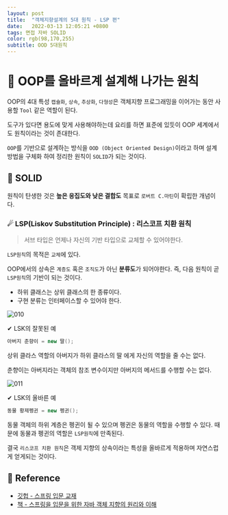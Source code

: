 ```yaml
---
layout: post 
title:  "객체지향설계의 5대 원칙 - LSP 편"
date:   2022-03-13 12:05:21 +0800 
tags: 면접 자바 SOLID
color: rgb(98,170,255)
subtitle: OOD 5대원칙
--- 
```


# 🚀 OOP를 올바르계 설계해 나가는 원칙
    
OOP의 4대 특성 `캡슐화`, `상속`, `추상화`, `다형성`은 객체지향 프로그래밍을 이어가는 동안 사용할 `Tool` 같은 역할이 된다.

도구가 있다면 용도에 맞게 사용해야하는데 요리를 하면 표준에 있듯이 OOP 세계에서도 원칙이라는 것이 존대한다.

`OOP`를 기반으로 설계하는 방식을 `OOD (Object Oriented Design)`이라고 하며 
설계 방법을 구체화 하여 정리한 원칙이 `SOLID`가 되는 것이다.

## 🌠  SOLID

원칙이 탄생한 것은 **높은 응집도와 낮은 결합도** 목표로 `로버트 C.마틴`이 확립한 개념이다.


### ☄ LSP(Liskov Substitution Principle) : 리스코프 치환 원칙

> 서브 타입은 언제나 자신의 기반 타입으로 교체할 수 있어야한다.
 
`LSP원칙`의 목적은 `교체`에 있다.

OOP에서의 상속은 `계층도` 혹은 `조직도`가 아닌 **분류도**가 되어야한다. 즉, 다음 원칙이 곧 `LSP원칙`의 기반이 되는 것이다.

- 하위 클래스는 상위 클래스의 한 종류이다.
- 구현 분류는 인터페이스할 수 있어야 한다.

![010](https://user-images.githubusercontent.com/65659478/158052839-97d8f198-d3d7-4397-a32a-20ab7975eb93.jpg)

✔ LSK의 잘못된 예
```java
아버지 춘향이 = new 딸();
```

상위 클라스 역할의 아버지가 하위 클라스의 딸 에게 자신의 역할을 줄 수는 없다. 

춘향이는 아버지라는 객체의 참조 변수이지만 아버지의 메서드를 수행할 수는 없다.

![011](https://user-images.githubusercontent.com/65659478/158052840-a4039dc9-2684-4bf5-9f4b-859ca2ec8be9.jpg)

✔ LSK의 올바른 예
```java
동물 황제펭귄 = new 펭귄();
```

동물 객체의 하위 계층은 펭귄이 될 수 있으며 펭귄은 동물의 역할을 수행할 수 있다.
때문에 동물과 펭귄의 역할은 `LSP원칙`에 만족된다.

결국 `리스코프 치환 원칙`은 객제 지향의 상속이라는 특성을 올바르게 적용하며 자연스럽게 얻게되는 것이다.




## 🧾 Reference
- [깃헙 - 스프링 입문 교재](https://github.com/expert0226/oopinspring)
- [책 - 스프링을 입문을 위한 자바 객체 지향의 원리와 이해](https://www.aladin.co.kr/shop/wproduct.aspx?ItemId=55641908)


